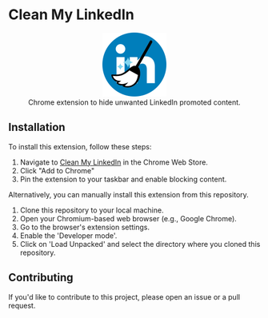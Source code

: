 # Clean My LinkedIn

<div align="center">
  <img src="images/icon128.png" alt="Extension Logo">
  
</div>
<div align="center">Chrome extension to hide unwanted LinkedIn promoted content.
</div>

## Installation

To install this extension, follow these steps:

1. Navigate to [Clean My LinkedIn](https://chrome.google.com/webstore/detail/clean-my-linkedin/kgkmlelpkpcepphkhccpgegbkflnjgdl?hl=en&authuser=0) in the Chrome Web Store.
2. Click "Add to Chrome"
3. Pin the extension to your taskbar and enable blocking content.

Alternatively, you can manually install this extension from this repository.

1. Clone this repository to your local machine.
2. Open your Chromium-based web browser (e.g., Google Chrome).
3. Go to the browser's extension settings.
4. Enable the 'Developer mode'.
5. Click on 'Load Unpacked' and select the directory where you cloned this repository.

## Contributing

If you'd like to contribute to this project, please open an issue or a pull request.
